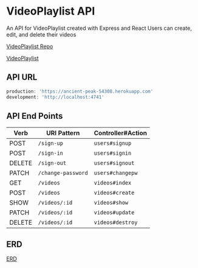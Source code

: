# VideoPlaylist API

An API for VideoPlaylist created with Express and React
Users can create, edit, and delete their videos

[VideoPlaylist Repo](https://github.com/only1nglen/video-playlist-client)

[VideoPlaylist](https://only1nglen.github.io/video-playlist-client/)

## API URL

```js
production: 'https://ancient-peak-54308.herokuapp.com'
development: 'http://localhost:4741'
```

## API End Points

| Verb   | URI Pattern            | Controller#Action |
|--------|------------------------|-------------------|
| POST   | `/sign-up`             | `users#signup`    |
| POST   | `/sign-in`             | `users#signin`    |
| DELETE | `/sign-out`            | `users#signout`   |
| PATCH  | `/change-password`     | `users#changepw`  |
| GET    | `/videos`              | `videos#index`    |
| POST   | `/videos`              | `videos#create`   |
| SHOW   | `/videos/:id`          | `videos#show`     |
| PATCH  | `/videos/:id`          | `videos#update`   |
| DELETE | `/videos/:id`          | `videos#destroy`  |

## ERD

[ERD](https://imgur.com/bj7DFJr)
